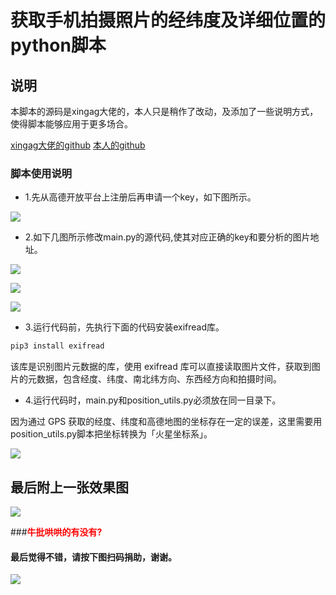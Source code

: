 # 获取手机拍摄照片的经纬度及详细位置的python脚本

## 说明

本脚本的源码是xingag大佬的，本人只是稍作了改动，及添加了一些说明方式，使得脚本能够应用于更多场合。

[xingag大佬的github](https://github.com/xingag/)
[本人的github](https://github.com/FDlucifer/)


### 脚本使用说明

* 1.先从高德开放平台上注册后再申请一个key，如下图所示。

![](https://raw.githubusercontent.com/wiki/FDlucifer/FDlucifer.github.io/location.jpg)

* 2.如下几图所示修改main.py的源代码,使其对应正确的key和要分析的图片地址。

![](https://raw.githubusercontent.com/wiki/FDlucifer/FDlucifer.github.io/location2.jpg)

![](https://raw.githubusercontent.com/wiki/FDlucifer/FDlucifer.github.io/location3.jpg)

![](https://raw.githubusercontent.com/wiki/FDlucifer/FDlucifer.github.io/location4.jpg)

* 3.运行代码前，先执行下面的代码安装exifread库。

``` bash
pip3 install exifread
```
该库是识别图片元数据的库，使用 exifread 库可以直接读取图片文件，获取到图片的元数据，包含经度、纬度、南北纬方向、东西经方向和拍摄时间。

* 4.运行代码时，main.py和position_utils.py必须放在同一目录下。

因为通过 GPS 获取的经度、纬度和高德地图的坐标存在一定的误差，这里需要用position_utils.py脚本把坐标转换为「火星坐标系」。

![](https://raw.githubusercontent.com/wiki/FDlucifer/FDlucifer.github.io/location5.jpg)

## 最后附上一张效果图

![](https://raw.githubusercontent.com/wiki/FDlucifer/FDlucifer.github.io/location6.jpg)

###**<font color="red">牛批哄哄的有没有?</font>**

#### 最后觉得不错，请按下图扫码捐助，谢谢。

![](https://raw.githubusercontent.com/wiki/FDlucifer/FDlucifer.github.io/wechat-qcode.jpg)